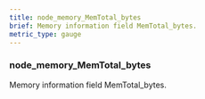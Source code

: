 ```yaml
---
title: node_memory_MemTotal_bytes
brief: Memory information field MemTotal_bytes.
metric_type: gauge
---
```

### node_memory_MemTotal_bytes

Memory information field MemTotal_bytes.